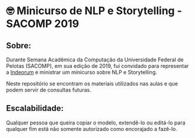 # 🤓 Minicurso de NLP e Storytelling  - SACOMP 2019


## Sobre:
Durante Semana Acadêmica da Computação da Universidade Federal de Pelotas (SACOMP), em sua edição de 2019, fui convidado para representar a [Indeorum](https://www.indeorum.com/) e ministrar 
um minicurso sobre NLP e Storytelling. 

Neste repositório se encontram os materiais utilizados nas aulas e que podem servir
de consultas futuras.

## Escalabilidade:
Qualquer pessoa que queira copiar o modelo, extendê-lo ou editá-lo para qualquer fim está não somente autorizado como encorajado a fazê-lo.
